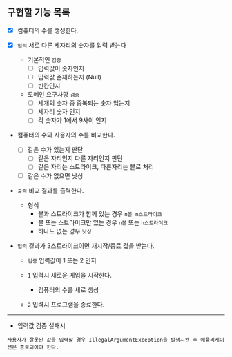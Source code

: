 ## 구현할 기능 목록

- [x] 컴퓨터의 수를 생성한다.

- [x] `입력` 서로 다른 세자리의 숫자를 입력 받는다
    - 기본적인 `검증`
        - [ ] 입력값이 숫자인지
        - [ ] 입력값 존재하는지 (Null)
        - [ ] 빈칸인지
    - 도메인 요구사항 `검증`
        - [ ] 세개의 숫자 중 중복되는 숫자 업는지
        - [ ] 세자리 숫자 인지
        - [ ] 각 숫자가 1에서 9사이 인지

- 컴퓨터의 수와 사용자의 수를 비교한다.
    - [ ] 같은 수가 있는지 판단
        - [ ] 같은 자리인지 다른 자리인지 판단
        - [ ] 같은 자리는 스트라이크, 다른자리는 볼로 처리
    - [ ] 같은 수가 없으면 낫싱

- `출력` 비교 결과를 출력한다.
    - 형식
        - 볼과 스트라이크가 함께 있는 경우 `n볼 n스트라이크`
        - 볼 또는 스트라이크만 있는 경우 `n볼` 또는 `n스트라이크`
        - 하나도 없는 경우 `낫싱`

- `입력` 결과가 3스트라이크이면 재시작/종료 값을 받는다.
    - `검증` 입력값이 1 또는 2 인지

    - `1` 입력시 새로운 게임을 시작한다.
        - 컴퓨터의 수를 새로 생성

    - `2` 입력시 프로그램을 종료한다.

---

- 입력값 검증 실패시

```
사용자가 잘못된 값을 입력할 경우 IllegalArgumentException을 발생시킨 후 애플리케이션은 종료되어야 한다.
```